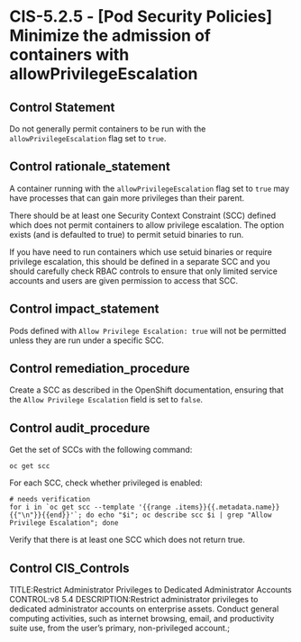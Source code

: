 # CIS-5.2.5 - \[Pod Security Policies\] Minimize the admission of containers with allowPrivilegeEscalation

## Control Statement

Do not generally permit containers to be run with the `allowPrivilegeEscalation` flag set to `true`.

## Control rationale_statement

A container running with the `allowPrivilegeEscalation` flag set to `true` may have processes that can gain more privileges than their parent.

There should be at least one Security Context Constraint (SCC) defined which does not permit containers to allow privilege escalation. The option exists (and is defaulted to true) to permit setuid binaries to run.

If you have need to run containers which use setuid binaries or require privilege escalation, this should be defined in a separate SCC and you should carefully check RBAC controls to ensure that only limited service accounts and users are given permission to access that SCC.

## Control impact_statement

Pods defined with `Allow Privilege Escalation: true` will not be permitted unless they are run under a specific SCC.

## Control remediation_procedure

Create a SCC as described in the OpenShift documentation, ensuring that the `Allow Privilege Escalation` field is set to `false`.

## Control audit_procedure

Get the set of SCCs with the following command:

```
oc get scc
```

For each SCC, check whether privileged is enabled:

```
# needs verification
for i in `oc get scc --template '{{range .items}}{{.metadata.name}}{{"\n"}}{{end}}'`; do echo "$i"; oc describe scc $i | grep "Allow Privilege Escalation"; done
```

Verify that there is at least one SCC which does not return true.

## Control CIS_Controls

TITLE:Restrict Administrator Privileges to Dedicated Administrator Accounts CONTROL:v8 5.4 DESCRIPTION:Restrict administrator privileges to dedicated administrator accounts on enterprise assets. Conduct general computing activities, such as internet browsing, email, and productivity suite use, from the user’s primary, non-privileged account.;
